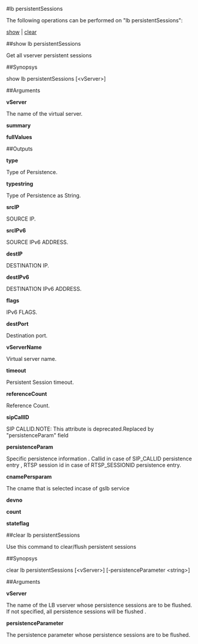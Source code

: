 #lb persistentSessions

The following operations can be performed on "lb persistentSessions":


[show](#show-lb-persistentsessions) | [clear](#clear-lb-persistentsessions)

##show lb persistentSessions

Get all vserver persistent sessions


##Synopsys

show lb persistentSessions [&lt;vServer>]


##Arguments

<b>vServer</b>
The name of the virtual server.

<b>summary</b>

<b>fullValues</b>



##Outputs

<b>type</b>
Type of Persistence.

<b>typestring</b>
Type of Persistence as String.

<b>srcIP</b>
SOURCE IP.

<b>srcIPv6</b>
SOURCE IPv6 ADDRESS.

<b>destIP</b>
DESTINATION IP.

<b>destIPv6</b>
DESTINATION IPv6 ADDRESS.

<b>flags</b>
IPv6 FLAGS.

<b>destPort</b>
Destination port.

<b>vServerName</b>
Virtual server name.

<b>timeout</b>
Persistent Session timeout.

<b>referenceCount</b>
Reference Count.

<b>sipCallID</b>
SIP CALLID.NOTE: This attribute is deprecated.Replaced by "persistenceParam" field

<b>persistenceParam</b>
Specific persistence information . Callid in case of SIP_CALLID persistence entry , RTSP session id in case of RTSP_SESSIONID persistence entry.

<b>cnamePersparam</b>
The cname that is selected incase of gslb service

<b>devno</b>

<b>count</b>

<b>stateflag</b>



##clear lb persistentSessions

Use this command to clear/flush persistent sessions


##Synopsys

clear lb persistentSessions [&lt;vServer>] [-persistenceParameter &lt;string>]


##Arguments

<b>vServer</b>
The name of the LB vserver whose persistence sessions are to be flushed. If not specified, all persistence sessions will be flushed .

<b>persistenceParameter</b>
The persistence parameter whose persistence sessions are to be flushed.



